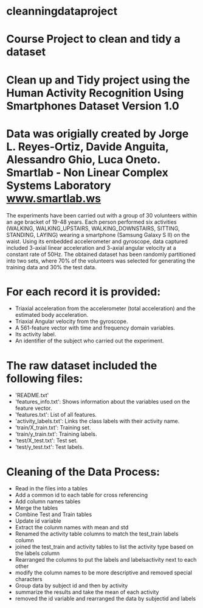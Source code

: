 # cleanningdataproject
Course Project to clean and tidy a dataset
==================================================================
Clean up and Tidy project using the 
Human Activity Recognition Using Smartphones Dataset
Version 1.0
==================================================================
Data was origially created by Jorge L. Reyes-Ortiz, Davide Anguita, Alessandro Ghio, Luca Oneto.
Smartlab - Non Linear Complex Systems Laboratory
www.smartlab.ws
==================================================================

The experiments have been carried out with a group of 30 volunteers within an age bracket of 19-48 years. Each person performed six activities (WALKING, WALKING_UPSTAIRS, WALKING_DOWNSTAIRS, SITTING, STANDING, LAYING) wearing a smartphone (Samsung Galaxy S II) on the waist. Using its embedded accelerometer and gyroscope, data captured included 3-axial linear acceleration and 3-axial angular velocity at a constant rate of 50Hz. The obtained dataset has been randomly partitioned into two sets, where 70% of the volunteers was selected for generating the training data and 30% the test data. 

For each record it is provided:
======================================

- Triaxial acceleration from the accelerometer (total acceleration) and the estimated body acceleration.
- Triaxial Angular velocity from the gyroscope. 
- A 561-feature vector with time and frequency domain variables. 
- Its activity label. 
- An identifier of the subject who carried out the experiment.

The raw dataset included the following files:
=========================================
- 'README.txt'
- 'features_info.txt': Shows information about the variables used on the feature vector.
- 'features.txt': List of all features.
- 'activity_labels.txt': Links the class labels with their activity name.
- 'train/X_train.txt': Training set.
- 'train/y_train.txt': Training labels.
- 'test/X_test.txt': Test set.
- 'test/y_test.txt': Test labels.

Cleaning of the Data Process: 
============================
- Read in the files into a tables 
- Add a common id to each table for cross referencing
- Add column names tables
- Merge the tables
- Combine Test and Train tables
- Update id variable
- Extract the colunm names with mean and std
- Renamed the activity table columns to match the test_train labels column
- joined the test_train and activity tables to list the activity type based on the labels column 
- Rearranged the columns to put the labels and labelsactivity next to each other
- modify the column names to be more descriptive and removed special characters
- Group data by subject id and then by activity
- summarize the results and take the mean of each activity
- removed the id variable and rearranged the data by subjectid and labels

